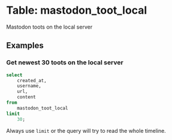 # Table: mastodon_toot_local

Mastodon toots on the local server

## Examples

### Get newest 30 toots on the local server

```sql
select
    created_at,
    username,
    url,
    content
from
    mastodon_toot_local
limit 
    30;
```

Always use `limit` or the query will try to read the whole timeline. 
